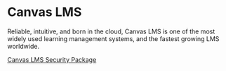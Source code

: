 # Canvas LMS

Reliable, intuitive, and born in the cloud, Canvas LMS is one of the most widely used learning management systems, and the fastest growing LMS worldwide.

[Canvas LMS Security Package](https://inst.bid/canvas/lms/dl)
